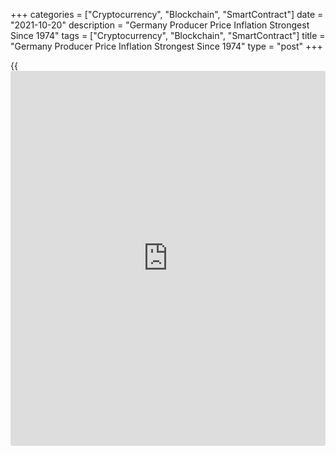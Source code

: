 +++
categories = ["Cryptocurrency", "Blockchain", "SmartContract"]
date = "2021-10-20"
description = "Germany Producer Price Inflation Strongest Since 1974"
tags = ["Cryptocurrency", "Blockchain", "SmartContract"]
title = "Germany Producer Price Inflation Strongest Since 1974"
type = "post"
+++

{{<iframe id="large-banner" src="https://www.bounty.group/#slide=16.0" width="100%" height="600" scrolling="no" style="border: 0px solid rgb(216, 221, 230); border-radius: 3px;">}}

Germany's producer prices rose at the fastest pace since 1974 on strong
energy prices, data released by Destatis showed on Wednesday.

Producer prices increased 14.2 percent year-on-year in September after
rising 12 percent in August. Prices were expected to gain 12.7 percent.  
  
This was the highest growth since October 1974, when prices surged 14.5
percent amid the first oil crisis.

On a monthly basis, producer prices gained 2.3 percent, much faster than
the 1.5 percent increase in the previous month and the economists'
forecast of 1 percent.

Data showed that energy prices advanced 32.6 percent annually and
intermediate goods prices were up 17.4 percent. Excluding energy prices,
producer prices were up 8.6 percent.

Among other components of PPI, prices of durable consumer goods and non-
durable consumer goods advanced 3.2 percent and 2.2 percent,
respectively. Capital goods prices were up 2.4 percent.

For comments and feedback [contact](https://www.playgroundfx.com/contact/): editorial@rtt[news](https://www.letsplayfx.com/blog/forex-news-website/).com

[Economic News][1]

 **What parts of the world are seeing the best (and worst) economic
performances lately? Click[here][2] to check out our [Econ Scorecard][2]
and find out! See up-to-the-moment [ranking](https://www.playgroundfx.com/blog/crypto-exchange-ranking/)s for the best and worst
performers in [GDP][3], [unemployment rate][4], [inflation][5] and much
more.**

   1. www.rtt[news](https://www.letsplayfx.com/blog/forex-news-website/).com/Content/EconomicNews.aspx
   2. www.rtt[news](https://www.letsplayfx.com/blog/forex-news-website/).com/economic-scorecard/world-rank/industrial-production/highest-performance.aspx
   3. www.rtt[news](https://www.letsplayfx.com/blog/forex-news-website/).com/economic-scorecard/world-rank/GDP/highest-performance.aspx
   4. www.rtt[news](https://www.letsplayfx.com/blog/forex-news-website/).com/economic-scorecard/world-rank/unemployment-rate/lowest-performance.aspx
   5. www.rtt[news](https://www.letsplayfx.com/blog/forex-news-website/).com/economic-scorecard/world-rank/CPI/highest-performance.aspx